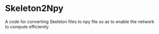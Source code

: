 # Skeleton2Npy
A code for converting Skeleton files to npy file so as to enable the network to compute efficiently
